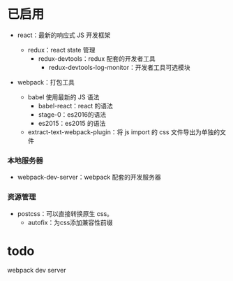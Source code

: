 # 已启用


- react：最新的响应式 JS 开发框架
    - redux：react state 管理
        - redux-devtools：redux 配套的开发者工具
            - redux-devtools-log-monitor：开发者工具可选模块
    <!-- TODO redux 页面缓存：在 url 存储页面 state，关闭浏览次在此打开可以再次显示页面。-->

- webpack：打包工具
    - babel 使用最新的 JS 语法
        - babel-react：react 的语法
        - stage-0：es2016的语法
        - es2015：es2015 的语法
   - extract-text-webpack-plugin：将 js import 的 css 文件导出为单独的文件

### 本地服务器

- webpack-dev-server：webpack 配套的开发服务器
    <!-- TODO - hot loader：热加载 react 组件，修改了组件无须刷新页面即可查看变换-->
### 资源管理

- postcss：可以直接转换原生 css。
    - autofix：为css添加兼容性前缀

# todo

webpack dev server
